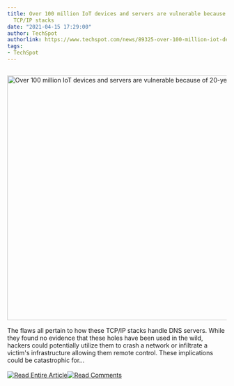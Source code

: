 ```yaml
---
title: Over 100 million IoT devices and servers are vulnerable because of 20-year-old
  TCP/IP stacks
date: "2021-04-15 17:29:00"
author: TechSpot
authorlink: https://www.techspot.com/news/89325-over-100-million-iot-devices-servers-vulnerable-because.html
tags:
- TechSpot
---
```

<a href="https://www.techspot.com/news/89325-over-100-million-iot-devices-servers-vulnerable-because.html" target="_blank"><img src="https://static.techspot.com/images2/news/ts3_thumbs/2021/04/2021-04-15-ts3_thumbs-b19.jpg" width="800" height="560" style="padding: 15px 0" title="Over 100 million IoT devices and servers are vulnerable because of 20-year-old TCP/IP stacks" /></a><br />The flaws all pertain to how these TCP/IP stacks handle DNS servers. While they found no evidence that these holes have been used in the wild, hackers could potentially utilize them to crash a network or infiltrate a victim's infrastructure allowing them remote control. These implications could be catastrophic for...<br /><br /><a href="https://www.techspot.com/news/89325-over-100-million-iot-devices-servers-vulnerable-because.html"><img src="https://static.techspot.com/images/rss/rss_buttons_01.png" border="0" alt="Read Entire Article" /></a><a href="https://www.techspot.com/news/89325-over-100-million-iot-devices-servers-vulnerable-because.html#comments"><img src="https://static.techspot.com/images/rss/rss_buttons_02.png" border="0" alt="Read Comments" /></a><br /><br />